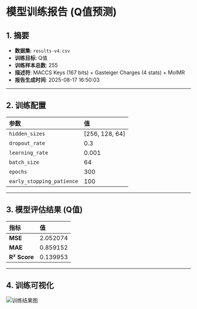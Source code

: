 # 模型训练报告 (Q值预测)

## 1. 摘要
- **数据集**: `results-v4.csv`
- **训练目标**: Q值
- **训练样本总数**: 255
- **描述符**: MACCS Keys (167 bits) + Gasteiger Charges (4 stats) + MolMR
- **报告生成时间**: 2025-08-17 16:50:03

---
## 2. 训练配置
| 参数 | 值 |
| :--- | :--- |
| `hidden_sizes` | [256, 128, 64] |
| `dropout_rate` | 0.3 |
| `learning_rate` | 0.001 |
| `batch_size` | 64 |
| `epochs` | 300 |
| `early_stopping_patience` | 100 |

---
## 3. 模型评估结果 (Q值)
| 指标 | 值 |
| :--- | :--- |
| **MSE** | 2.052074 |
| **MAE** | 0.859152 |
| **R² Score** | 0.139953 |

---
## 4. 训练可视化
![训练结果图](training_results_q.png)

